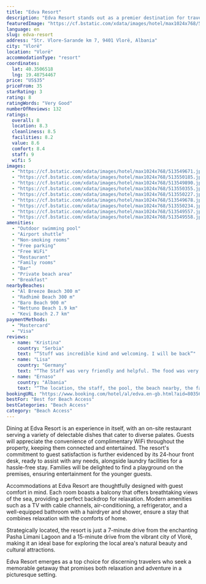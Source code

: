 ```yaml
---
title: "Edva Resort"
description: "Edva Resort stands out as a premier destination for travelers seeking a blend of comfort and convenience, complemented by stunning sea views."
featuredImage: "https://cf.bstatic.com/xdata/images/hotel/max1024x768/513549671.jpg?k=68155755045158dea93248c0d596428212b68062e65b2e009193502a55a867b0&o=&hp=1"
language: en
slug: edva-resort
address: "Str. Vlore-Sarande km 7, 9401 Vlorë, Albania"
city: "Vlorë"
location: "Vlorë"
accommodationType: "resort"
coordinates:
  lat: 40.3506518
  lng: 19.48754467
price: "US$35"
priceFrom: 35
starRating: 3
rating: 8
ratingWords: "Very Good"
numberOfReviews: 132
ratings:
  overall: 8
  location: 8.3
  cleanliness: 8.5
  facilities: 8.2
  value: 8.6
  comfort: 8.4
  staff: 9
  wifi: 5
images:
  - "https://cf.bstatic.com/xdata/images/hotel/max1024x768/513549671.jpg?k=68155755045158dea93248c0d596428212b68062e65b2e009193502a55a867b0&o=&hp=1"
  - "https://cf.bstatic.com/xdata/images/hotel/max1024x768/513550185.jpg?k=0184e2c100077b7df7b763d54dc0909677a1188b2b73cf211aa0a4a5a79cfbf9&o=&hp=1"
  - "https://cf.bstatic.com/xdata/images/hotel/max1024x768/513549890.jpg?k=a1ac798b82a0d9b138b132c1120d42d25f76ec214d440330b031bf6a895b8991&o=&hp=1"
  - "https://cf.bstatic.com/xdata/images/hotel/max1024x768/513550355.jpg?k=2fff784c37831d93ddbc23903f711566dd3ea733bd4bbc063e7b10d39d8d7484&o=&hp=1"
  - "https://cf.bstatic.com/xdata/images/hotel/max1024x768/513550227.jpg?k=3f9d661fb27a26d7ca0c8c144949c1282ccc0e013b6eb249aa37b1fd567d4257&o=&hp=1"
  - "https://cf.bstatic.com/xdata/images/hotel/max1024x768/513549678.jpg?k=e85a97031affc126e35d1e3ff25932821fb22089ef71165f5188f62fddd3c87d&o=&hp=1"
  - "https://cf.bstatic.com/xdata/images/hotel/max1024x768/513550234.jpg?k=b2a2add73ce1a27767c96f6cb7a70b8f787bbf488ed433ee690d5474aaea7e3e&o=&hp=1"
  - "https://cf.bstatic.com/xdata/images/hotel/max1024x768/513549557.jpg?k=5547cb70acfe7219f5455de50d683b94e7b2aa569355afd681979b57b026d168&o=&hp=1"
  - "https://cf.bstatic.com/xdata/images/hotel/max1024x768/513549558.jpg?k=3cbe7d2c311a656c3887c5717cfbd3f6eee84c0dbf5f119e090e957c38116dfb&o=&hp=1"
amenities:
  - "Outdoor swimming pool"
  - "Airport shuttle"
  - "Non-smoking rooms"
  - "Free parking"
  - "Free WiFi"
  - "Restaurant"
  - "Family rooms"
  - "Bar"
  - "Private beach area"
  - "Breakfast"
nearbyBeaches:
  - "Al Breeze Beach 300 m"
  - "Radhimë Beach 300 m"
  - "Baro Beach 900 m"
  - "Nettuno Beach 1.9 km"
  - "Kevi Beach 2.7 km"
paymentMethods:
  - "Mastercard"
  - "Visa"
reviews:
  - name: "Kristina"
    country: "Serbia"
    text: "“Stuff was incredible kind and welcoming. I will be back”"
  - name: "Lisa"
    country: "Germany"
    text: "“The Staff was very friendly and helpful. The food was very good and the pool area is amazing. Nice music is playing there over the day. The rooms were clean and comfy, nice balcony as well. Breakfast was very good, too.”"
  - name: "Ernaso"
    country: "Albania"
    text: "“The location, the staff, the pool, the beach nearby, the facilities”"
bookingURL: "https://www.booking.com/hotel/al/edva.en-gb.html?aid=8035640"
bestFor: "Best for Beach Access"
bestCategories: "Beach Access"
category: "Beach Access"
---
```


Dining at Edva Resort is an experience in itself, with an on-site restaurant serving a variety of delectable dishes that cater to diverse palates. Guests will appreciate the convenience of complimentary WiFi throughout the property, keeping them connected and entertained. The resort's commitment to guest satisfaction is further evidenced by its 24-hour front desk, ready to assist with any needs, alongside laundry facilities for a hassle-free stay. Families will be delighted to find a playground on the premises, ensuring entertainment for the younger guests.

Accommodations at Edva Resort are thoughtfully designed with guest comfort in mind. Each room boasts a balcony that offers breathtaking views of the sea, providing a perfect backdrop for relaxation. Modern amenities such as a TV with cable channels, air-conditioning, a refrigerator, and a well-equipped bathroom with a hairdryer and shower, ensure a stay that combines relaxation with the comforts of home.

Strategically located, the resort is just a 7-minute drive from the enchanting Pasha Limani Lagoon and a 15-minute drive from the vibrant city of Vlorë, making it an ideal base for exploring the local area's natural beauty and cultural attractions.

Edva Resort emerges as a top choice for discerning travelers who seek a memorable getaway that promises both relaxation and adventure in a picturesque setting.